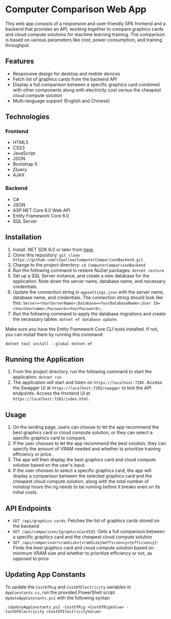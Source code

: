 # Computer Comparison Web App

This web app consists of a responsive and user-friendly SPA frontend and a backend that provides an API, working together to compare graphics cards and cloud compute solutions for machine learning training. The comparison is based on various parameters like cost, power consumption, and training throughput.

## Features

- Responsive design for desktop and mobile devices
- Fetch list of graphics cards from the backend API
- Display a full comparison between a specific graphics card combined with other components along with electricity cost versus the cheapest cloud compute solution
- Multi-language support (English and Chinese)

## Technologies

### Frontend
- HTML5
- CSS3
- JavaScript
- JSON
- Bootstrap 5
- jQuery
- AJAX

### Backend
- C#
- JSON
- ASP.NET Core 6.0 Web API
- Entity Framework Core 6.0
- SQL Server

## Installation

1. Install .NET SDK 6.0 or later from [here](https://dotnet.microsoft.com/download).
2. Clone this repository: `git clone https://github.com/c2yellow/ComputerComparisonBackend.git`
3. Change to the project directory: `cd ComputerComparisonBackend`
4. Run the following command to restore NuGet packages: `dotnet restore`
5. Set up a SQL Server instance, and create a new database for the application. Note down the server name, database name, and necessary credentials.
6. Update the connection string in `appsettings.json` with the server name, database name, and credentials. The connection string should look like this: `Server=<YourServerName>;Database=<YourDatabaseName>;User Id=<YourUsername>;Password=<YourPassword>;`.
7. Run the following command to apply the database migrations and create the necessary tables: `dotnet ef database update`.

Make sure you have the Entity Framework Core CLI tools installed. If not, you can install them by running this command:

```
dotnet tool install --global dotnet-ef
```

## Running the Application

1. From the project directory, run the following command to start the application: `dotnet run`
2. The application will start and listen on `https://localhost:7285`. Access the Swagger UI at `https://localhost:7285/swagger` to test the API endpoints. Access the frontend UI at `https://localhost:7285/index.html`.

## Usage

1. On the landing page, users can choose to let the app recommend the best graphics card or cloud compute solution, or they can select a specific graphics card to compare.
2. If the user chooses to let the app recommend the best solution, they can specify the amount of VRAM needed and whether to prioritize training efficiency or price.
3. The app will then display the best graphics card and cloud compute solution based on the user's input.
4. If the user chooses to select a specific graphics card, the app will display a comparison between the selected graphics card and the cheapest cloud compute solution, along with the total number of nonstop hours the rig needs to be running before it breaks even on its initial costs.

## API Endpoints

- `GET /api/graphics-cards`: Fetches the list of graphics cards stored on the backend
- `GET /api/comparison/{graphicsCardId}`: Gets a full comparison between a specific graphics card and the cheapest cloud compute solution
- `GET /api/comparison?vramSize={vramSize}&efficiency={efficiency}`: Finds the best graphics card and cloud compute solution based on minimum VRAM size and whether to prioritize efficiency or not, as opposed to price

## Updating App Constants

To update the `CostOfRig` and `CostOfElectricity` variables in `AppConstants.cs`, run the provided PowerShell script `UpdateAppConstants.ps1` with the following syntax:

```
.\UpdateAppConstants.ps1 -CostOfRig <CostOfRigValue> -CostOfElectricity <CostOfElectricityValue>
```
